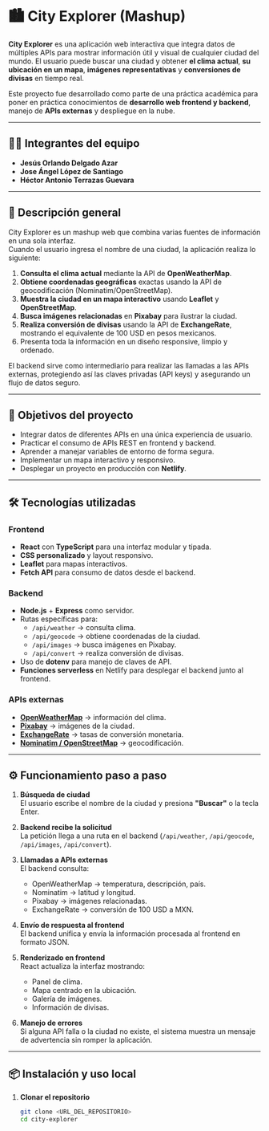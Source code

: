 # 🏙️ City Explorer (Mashup)

**City Explorer** es una aplicación web interactiva que integra datos de múltiples APIs para mostrar información útil y visual de cualquier ciudad del mundo. El usuario puede buscar una ciudad y obtener **el clima actual**, **su ubicación en un mapa**, **imágenes representativas** y **conversiones de divisas** en tiempo real.

Este proyecto fue desarrollado como parte de una práctica académica para poner en práctica conocimientos de **desarrollo web frontend y backend**, manejo de **APIs externas** y despliegue en la nube.

---

## 👨‍💻 Integrantes del equipo

- **Jesús Orlando Delgado Azar**
- **Jose Ángel López de Santiago**
- **Héctor Antonio Terrazas Guevara**

---

## 📖 Descripción general

City Explorer es un mashup web que combina varias fuentes de información en una sola interfaz.  
Cuando el usuario ingresa el nombre de una ciudad, la aplicación realiza lo siguiente:

1. **Consulta el clima actual** mediante la API de **OpenWeatherMap**.
2. **Obtiene coordenadas geográficas** exactas usando la API de geocodificación (Nominatim/OpenStreetMap).
3. **Muestra la ciudad en un mapa interactivo** usando **Leaflet** y **OpenStreetMap**.
4. **Busca imágenes relacionadas** en **Pixabay** para ilustrar la ciudad.
5. **Realiza conversión de divisas** usando la API de **ExchangeRate**, mostrando el equivalente de 100 USD en pesos mexicanos.
6. Presenta toda la información en un diseño responsive, limpio y ordenado.

El backend sirve como intermediario para realizar las llamadas a las APIs externas, protegiendo así las claves privadas (API keys) y asegurando un flujo de datos seguro.

---

## 🎯 Objetivos del proyecto

- Integrar datos de diferentes APIs en una única experiencia de usuario.
- Practicar el consumo de APIs REST en frontend y backend.
- Aprender a manejar variables de entorno de forma segura.
- Implementar un mapa interactivo y responsivo.
- Desplegar un proyecto en producción con **Netlify**.

---

## 🛠️ Tecnologías utilizadas

### **Frontend**
- **React** con **TypeScript** para una interfaz modular y tipada.
- **CSS personalizado** y layout responsivo.
- **Leaflet** para mapas interactivos.
- **Fetch API** para consumo de datos desde el backend.

### **Backend**
- **Node.js** + **Express** como servidor.
- Rutas específicas para:
  - `/api/weather` → consulta clima.
  - `/api/geocode` → obtiene coordenadas de la ciudad.
  - `/api/images` → busca imágenes en Pixabay.
  - `/api/convert` → realiza conversión de divisas.
- Uso de **dotenv** para manejo de claves de API.
- **Funciones serverless** en Netlify para desplegar el backend junto al frontend.

### **APIs externas**
- **[OpenWeatherMap](https://openweathermap.org/)** → información del clima.
- **[Pixabay](https://pixabay.com/api/docs/)** → imágenes de la ciudad.
- **[ExchangeRate](https://exchangerate.host/)** → tasas de conversión monetaria.
- **[Nominatim / OpenStreetMap](https://nominatim.org/)** → geocodificación.

---

## ⚙️ Funcionamiento paso a paso

1. **Búsqueda de ciudad**  
   El usuario escribe el nombre de la ciudad y presiona **"Buscar"** o la tecla Enter.

2. **Backend recibe la solicitud**  
   La petición llega a una ruta en el backend (`/api/weather`, `/api/geocode`, `/api/images`, `/api/convert`).

3. **Llamadas a APIs externas**  
   El backend consulta:
   - OpenWeatherMap → temperatura, descripción, país.
   - Nominatim → latitud y longitud.
   - Pixabay → imágenes relacionadas.
   - ExchangeRate → conversión de 100 USD a MXN.

4. **Envío de respuesta al frontend**  
   El backend unifica y envía la información procesada al frontend en formato JSON.

5. **Renderizado en frontend**  
   React actualiza la interfaz mostrando:
   - Panel de clima.
   - Mapa centrado en la ubicación.
   - Galería de imágenes.
   - Información de divisas.

6. **Manejo de errores**  
   Si alguna API falla o la ciudad no existe, el sistema muestra un mensaje de advertencia sin romper la aplicación.

---

## 📦 Instalación y uso local

1. **Clonar el repositorio**
   ```bash
   git clone <URL_DEL_REPOSITORIO>
   cd city-explorer
